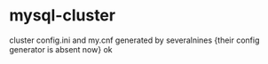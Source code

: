 # mysql-cluster
cluster config.ini and my.cnf generated by severalnines {their config generator is absent now}
ok
